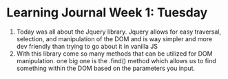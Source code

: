 # Learning Journal Week 1: Tuesday
1. Today was all about the Jquery library. Jquery allows for easy traversal, selection, and manipulation of the DOM and is way simpler and more dev friendly than trying to go about it in vanilla JS
2. With this library come so many methods that can be utilized for DOM manipulation. one big one is the .find() method which allows us to find something within the DOM based on the parameters you input.